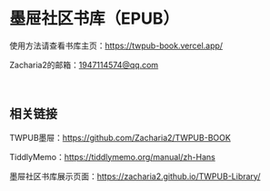 # 墨屉社区书库（EPUB）

使用方法请查看书库主页：https://twpub-book.vercel.app/

Zacharia2的邮箱：1947114574@qq.com

<br>

## 相关链接
TWPUB墨屉：https://github.com/Zacharia2/TWPUB-BOOK

TiddlyMemo：https://tiddlymemo.org/manual/zh-Hans

墨屉社区书库展示页面：https://zacharia2.github.io/TWPUB-Library/
